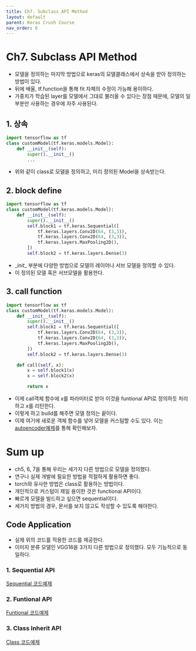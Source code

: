 ```yaml
---
title: Ch7. Subclass API Method
layout: default
parent: Keras Crush Course
nav_order: 6
---
```

# Ch7. Subclass API Method
* 모델을 정의하는 마지막 방법으로 keras의 모델클래스에서 상속을 받아 정의하는 방법이 있다.
* 뒤에 배울, tf.function을 통해 fit 자체의 수정이 가능해 용이하다.
* 가중치가 학습된 layer를 모델에서 그대로 불러올 수 있다는 장점 때문에, 모델의 일부분만 사용하는 경우에 자주 사용된다.

## 1. 상속
```python
import tensorflow as tf
class customModel(tf.keras.models.Model):
    def __init__(self):
        super().__init__()
        ...
```
* 위와 같이 class로 모델을 정의하고, 미리 정의된 Model을 상속받는다.

## 2. block define
```python
import tensorflow as tf
class customModel(tf.keras.models.Model):
    def __init__(self):
        super().__init__()
        self.block1 = tf.keras.Sequential([
            tf.keras.layers.Conv2D(64, (3,3)),
            tf.keras.layers.Conv2D(64, (3,3)),
            tf.keras.layers.MaxPooling2D(),
        ])
        self.block2 = tf.keras.layers.Dense(3)
```
* \__init__ 부분에 다양한 방법으로 모델의 레이어나 서브 모델을 정의할 수 있다.
* 이 정의된 모델 혹은 서브모델을 활용한다.

## 3. call function
```python
import tensorflow as tf
class customModel(tf.keras.models.Model):
    def __init__(self):
        super().__init__()
        self.block1 = tf.keras.Sequential([
            tf.keras.layers.Conv2D(64, (3,3)),
            tf.keras.layers.Conv2D(64, (3,3)),
            tf.keras.layers.MaxPooling2D(),
        ])
        self.block2 = tf.keras.layers.Dense(3)

    def call(self, x):
        x = self.block1(x)
        x = self.block2(x)

        return x
```
* 이제 call객체 함수에 x를 파라미터로 받아 이것을 funtional API로 정의하듯 처리하고 x를 리턴한다.
* 이렇게 하고 build를 해주면 모델 정의는 끝이다.
* 이제 여기에 새로운 객체 함수를 넣어 모델을 커스텀할 수도 있다. 이는 [autoencoder예제](https://github.com/KorKite/study-keras-basic/blob/main/applications/autoencoder.py)를 통해 확인해보자.


# Sum up
* ch5, 6, 7을 통해 우리는 세가지 다른 방법으로 모델을 정의했다.
* 연구나 실제 개발에 필요한 방법을 적절하게 활용하면 좋다.
* torch와 유사한 방법은 class로 활용하는 방법이다.
* 개인적으로 커스텀이 제일 용이한 것은 functional API이다.
* 빠르게 모델을 빌드하고 싶으면 sequential이다.
* 세가지 방법의 경우, 문서를 보지 않고도 작성할 수 있도록 해야한다.

## Code Application
+ 실제 위의 코드를 적용한 코드를 제공한다.
+ 이미지 분류 모델인 VGG16을 3가지 다른 방법으로 정의했다. 모두 기능적으로 동일하다.

### 1. Sequential API
[Sequential 코드예제](https://github.com/KorKite/study-keras-basic/blob/main/applications/vgg16_sequential.py)
### 2. Funtional API
[Funtional 코드예제](https://github.com/KorKite/study-keras-basic/blob/main/applications/vgg16_functional.py)
### 3. Class Inherit API
[Class 코드예제](https://github.com/KorKite/study-keras-basic/blob/main/applications/vgg16_class.py)
